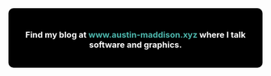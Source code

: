 <div align="center" style="background-color: #000; color: #fff; padding: 20px; border-radius: 10px;">

  <h3> Find my blog at <a href="https://austin-maddison.xyz/" style="color: #4DB6AC; text-decoration: none;">www.austin-maddison.xyz</a> where I talk software and graphics. </h3>
  
</div>
